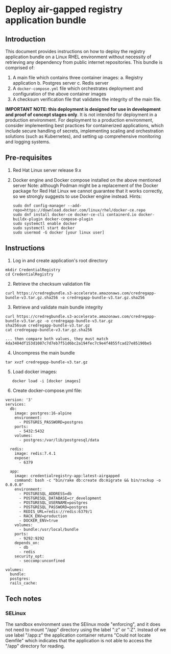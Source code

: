 # Deploy air-gapped registry application bundle

## Introduction

This document provides instructions on how to deploy the registry application bundle on a Linux RHEL environment without necessity of retrieving any dependency from public internet repositories. This bundle is comprised of:

1. A main file which contains three container images:
   a. Registry application
   b. Postgres server
   c. Redis server
2. A `docker-compose.yml` file which orchestrates deployment and configuration of the above container images
3. A checksum verification file that validates the integrity of the main file.

**IMPORTANT NOTE: this deployment is designed for use in development and proof of concept stages only**. It is not intended for deployment in a production environment. For deployment to a production environment, consider implementing best practices for containerized applications, which include secure handling of secrets, implementing scaling and orchestration solutions (such as Kubernetes), and setting up comprehensive monitoring and logging systems.

## Pre-requisites

1. Red Hat Linux server release 9.x
2. Docker engine and Docker compose installed on the above mentioned server
   Note: although Podman might be a replacement of the Docker package for Red Hat Linux we cannot guarantee that it works correctly, so we strongly suggests to use Docker engine instead.
   Hints:

   ```
   sudo dnf config-manager --add-repo=https://download.docker.com/linux/rhel/docker-ce.repo
   sudo dnf install docker-ce docker-ce-cli containerd.io docker-buildx-plugin docker-compose-plugin
   sudo systemctl enable docker
   sudo systemctl start docker
   sudo usermod -G docker [your linux user]
   ```

## Instructions

1. Log in and create application's root directory

```
mkdir CredentialRegistry
cd CredentialRegistry
```

2. Retrieve the checksum validation file

```
curl https://credregbundle.s3-accelerate.amazonaws.com/credregapp-bundle-v3.tar.gz.sha256 -o credregapp-bundle-v3.tar.gz.sha256
```

3. Retrieve and validate main bundle integrity

```
curl https://credregbundle.s3-accelerate.amazonaws.com/credregapp-bundle-v3.tar.gz -o credregapp-bundle-v3.tar.gz
sha256sum credregapp-bundle-v3.tar.gz
cat credregapp-bundle-v3.tar.gz.sha256

... then compare both values, they must match 4da3404df153d1087c7d7eb7f51d6bc2a194fec7c9e4f4855fcad27e85190be5

```

4. Uncompress the main bundle

```
tar xvzf credregapp-bundle-v3.tar.gz
```

5. Load docker images:

```
   docker load -i [docker images]
```

6. Create docker-compose.yml file:

```
version: '3'
services:
  db:
    image: postgres:16-alpine
    environment:
      - POSTGRES_PASSWORD=postgres
    ports:
      - 5432:5432
    volumes:
      - postgres:/var/lib/postgresql/data

  redis:
    image: redis:7.4.1
    expose:
      - 6379

  app:
    image: credentialregistry-app:latest-airgapped
    command: bash -c "bin/rake db:create db:migrate && bin/rackup -o 0.0.0.0"
    environment:
      - POSTGRESQL_ADDRESS=db
      - POSTGRESQL_DATABASE=cr_development
      - POSTGRESQL_USERNAME=postgres
      - POSTGRESQL_PASSWORD=postgres
      - REDIS_URL=redis://redis:6379/1
      - RACK_ENV=production
      - DOCKER_ENV=true
    volumes:
      - bundle:/usr/local/bundle
    ports:
      - 9292:9292
    depends_on:
      - db
      - redis
    security_opt:
      - seccomp:unconfined

volumes:
  bundle:
  postgres:
  rails_cache:
```

## Tech notes

### SELinux

The sandbox environment uses the SElinux mode "enforcing", and it does not need to mount "/app" directory using the label ":z" or ":Z". Instead of we use label "/app:z" the application container returns "Could not locate Gemfile" which indicates that the application is not able to access the "/app" directory for reading.
